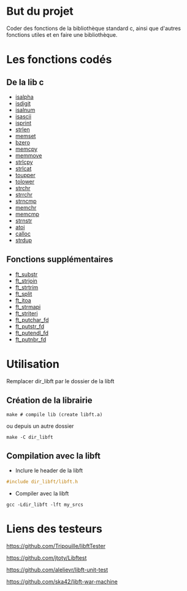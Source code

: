 # But du projet

Coder des fonctions de la bibliothèque standard c, ainsi que d'autres fonctions utiles
et en faire une bibliothèque.

# Les fonctions codés

## De la lib c

- [isalpha](tree/main/code/ft_isalpha.c)
- [isdigit](tree/main/code/ft_isdigit.c)
- [isalnum](tree/main/code/ft_isalnum.c)
- [isascii](tree/main/code/ft_isascii.c)
- [isprint](tree/main/code/ft_isprint.c)
- [strlen](tree/main/code/ft_strlen.c)
- [memset](tree/main/code/ft_memset.c)
- [bzero](tree/main/code/ft_bzero.c)
- [memcpy](tree/main/code/ft_memcpy.c)
- [memmove](tree/main/code/ft_memmove.c)
- [strlcpy](tree/main/code/ft_strlcpy.c)
- [strlcat](tree/main/code/ft_strlcat.c)
- [toupper](tree/main/code/ft_toupper.c)
- [tolower](tree/main/code/ft_tolower.c)
- [strchr](tree/main/code/ft_strchr.c)
- [strrchr](tree/main/code/ft_strrchr.c)
- [strncmp](tree/main/code/ft_strncmp.c)
- [memchr](tree/main/code/ft_memchr.c)
- [memcmp](tree/main/code/ft_memcmp.c)
- [strnstr](tree/main/code/ft_strnstr.c)
- [atoi](tree/main/code/ft_atoi.c)
- [calloc](tree/main/code/ft_calloc.c)
- [strdup](tree/main/code/ft_strdup.c)

## Fonctions supplémentaires

- [ft_substr](tree/main/code/ft_ft_substr.c)
- [ft_strjoin](tree/main/code/ft_ft_strjoin.c)
- [ft_strtrim](tree/main/code/ft_ft_strtrim.c)
- [ft_split](tree/main/code/ft_ft_split.c)
- [ft_itoa](tree/main/code/ft_ft_itoa.c)
- [ft_strmapi](tree/main/code/ft_ft_strmapi.c)
- [ft_striteri](tree/main/code/ft_ft_striteri.c)
- [ft_putchar_fd](tree/main/code/ft_ft_putchar_fd.c)
- [ft_putstr_fd](tree/main/code/ft_ft_putstr_fd.c)
- [ft_putendl_fd](tree/main/code/ft_ft_putendl_fd.c)
- [ft_putnbr_fd](tree/main/code/ft_ft_putnbr_fd.c)

# Utilisation

Remplacer dir_libft par le dossier de la libft

## Création de la librairie

```shell
make # compile lib (create libft.a)
```
ou depuis un autre dossier
```shell
make -C dir_libft
```

## Compilation avec la libft

- Inclure le header de la libft
```c
#include dir_libft/libft.h
```
- Compiler avec la libft
```shell
gcc -Ldir_libft -lft my_srcs
```


# Liens des testeurs

https://github.com/Tripouille/libftTester

https://github.com/jtoty/Libftest

https://github.com/alelievr/libft-unit-test

https://github.com/ska42/libft-war-machine
